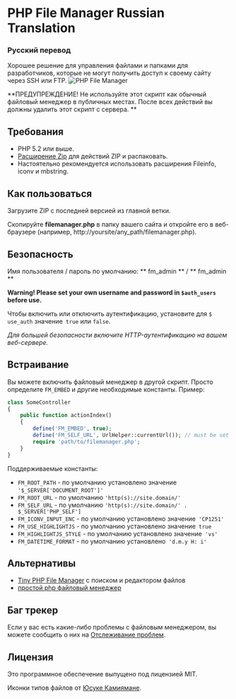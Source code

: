 # PHP File Manager Russian Translation
### Русский перевод
Хорошее решение для управления файлами и папками для разработчиков, которые не могут получить доступ к своему сайту через SSH или FTP.
![PHP File Manager](https://raw.github.com/alexantr/filemanager/master/phpfm.png)

**ПРЕДУПРЕЖДЕНИЕ! Не используйте этот скрипт как обычный файловый менеджер в публичных местах.
После всех действий вы должны удалить этот скрипт с сервера. **

## Требования

- PHP 5.2 или выше.
- [Расширение Zip](http://php.net/manual/en/book.zip.php) для действий ZIP и распаковать.
- Настоятельно рекомендуется использовать расширения Fileinfo, iconv и mbstring.

## Как пользоваться

Загрузите ZIP с последней версией из главной ветки.

Скопируйте **filemanager.php** в папку вашего сайта и откройте его в веб-браузере
(например, http://yoursite/any_path/filemanager.php).

## Безопасность

Имя пользователя / пароль по умолчанию: ** fm_admin ** / ** fm_admin **

**Warning! Please set your own username and password in `$auth_users` before use.**

Чтобы включить или отключить аутентификацию, установите для `$ use_auth` значение` true` или `false`.

*Для большей безопасности включите HTTP-аутентификацию на вашем веб-сервере.*

## Встраивание

Вы можете включить файловый менеджер в другой скрипт. Просто определите `FM_EMBED` и другие необходимые константы. Пример:

```php
class SomeController
{
    public function actionIndex()
    {
        define('FM_EMBED', true);
        define('FM_SELF_URL', UrlHelper::currentUrl()); // must be set if URL to manager not equal PHP_SELF
        require 'path/to/filemanager.php';
    }
}
```

Поддерживаемые константы:

- `FM_ROOT_PATH` - по умолчанию установлено значение `'$_SERVER['DOCUMENT_ROOT']'`
- `FM_ROOT_URL` - по умолчанию `'http(s)://site.domain/'`
- `FM_SELF_URL` - по умолчанию `'http(s)://site.domain/' . $_SERVER['PHP_SELF']`
- `FM_ICONV_INPUT_ENC` - по умолчанию установлено значение` 'CP1251'`
- `FM_USE_HIGHLIGHTJS` - по умолчанию установлено значение` true`
- `FM_HIGHLIGHTJS_STYLE` - по умолчанию установлено значение` 'vs'`
- `FM_DATETIME_FORMAT` - по умолчанию установлено` 'd.m.y H: i'`

## Альтернативы

- [Tiny PHP File Manager](https://github.com/prasathmani/tinyfilemanager) с поиском и редактором файлов
- [простой php файловый менеджер](https://github.com/jcampbell1/simple-file-manager)

## Баг трекер

Если у вас есть какие-либо проблемы с файловым менеджером, вы можете сообщить о них на
[Отслеживание проблем](https://github.com/alexantr/filemanager/issues).

## Лицензия

Это программное обеспечение выпущено под лицензией MIT.

Иконки типов файлов от [Юсуке Камиямане](http://p.yusukekamiyamane.com/).
